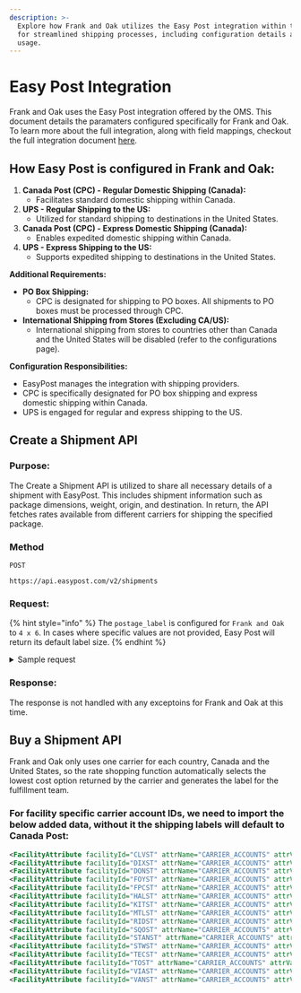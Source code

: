 ```yaml
---
description: >-
  Explore how Frank and Oak utilizes the Easy Post integration within the OMS
  for streamlined shipping processes, including configuration details and API
  usage.
---
```


# Easy Post Integration

Frank and Oak uses the Easy Post integration offered by the OMS. This document details the paramaters configured specifically for Frank and Oak. To learn more about the full integration, along with field mappings, checkout the full integration document [here](https://docs.hotwax.co/integration-resources/v/carriers/easy-post).

## How Easy Post is configured in Frank and Oak:

1. **Canada Post (CPC) - Regular Domestic Shipping (Canada):**
   * Facilitates standard domestic shipping within Canada.
2. **UPS - Regular Shipping to the US:**
   * Utilized for standard shipping to destinations in the United States.
3. **Canada Post (CPC) - Express Domestic Shipping (Canada):**
   * Enables expedited domestic shipping within Canada.
4. **UPS - Express Shipping to the US:**
   * Supports expedited shipping to destinations in the United States.

**Additional Requirements:**

* **PO Box Shipping:**
  * CPC is designated for shipping to PO boxes. All shipments to PO boxes must be processed through CPC.
* **International Shipping from Stores (Excluding CA/US):**
  * International shipping from stores to countries other than Canada and the United States will be disabled (refer to the configurations page).

**Configuration Responsibilities:**

* EasyPost manages the integration with shipping providers.
* CPC is specifically designated for PO box shipping and express domestic shipping within Canada.
* UPS is engaged for regular and express shipping to the US.

## Create a Shipment API

### Purpose:

The Create a Shipment API is utilized to share all necessary details of a shipment with EasyPost. This includes shipment information such as package dimensions, weight, origin, and destination. In return, the API fetches rates available from different carriers for shipping the specified package.

### Method

`POST`

```
https://api.easypost.com/v2/shipments
```

### Request:

{% hint style="info" %}
The `postage_label` is configured for `Frank and Oak` to `4 x 6`. In cases where specific values are not provided, Easy Post will return its default label size.
{% endhint %}

<details>

<summary>Sample request</summary>

```json
{
  "origin": {
    "address": "735 Queen St W",
    "city": "Anytown",
    "state": "CA",
    "zip": "12345"
  },
  "destination": {
    "address": "456 Oak St",
    "city": "Another Town",
    "state": "NY",
    "zip": "67890"
  },
  "package": {
    "weight": 2.5,
    "dimensions": {
      "length": 10,
      "width": 8,
      "height": 5
    }
  },
  "postage_label": {
    "label_format": "PNG",
    "label_size": "4x6"
  }
}
```

</details>

### Response:

The response is not handled with any exceptoins for Frank and Oak at this time.

## Buy a Shipment API

Frank and Oak only uses one carrier for each country, Canada and the United States, so the rate shopping function automatically selects the lowest cost option returned by the carrier and generates the label for the fulfillment team.

### For facility specific carrier account IDs, we need to import the below added data, without it the shipping labels will default to Canada Post:

```xml
<FacilityAttribute facilityId="CLVST" attrName="CARRIER_ACCOUNTS" attrValue="ca_3b4eac328c544c8995974d7585f881f5"/>
<FacilityAttribute facilityId="DIXST" attrName="CARRIER_ACCOUNTS" attrValue="ca_50d68dc2a9a94528b71e367f004512fe"/>
<FacilityAttribute facilityId="DONST" attrName="CARRIER_ACCOUNTS" attrValue="ca_a9459b96af6d46d58af5ed8b77147cec"/>
<FacilityAttribute facilityId="FOYST" attrName="CARRIER_ACCOUNTS" attrValue="ca_fbb9b2700aeb4afea6848ff71fc2502f"/>
<FacilityAttribute facilityId="FPCST" attrName="CARRIER_ACCOUNTS" attrValue="ca_93bb427be6de40769987bf8dd9530405"/>
<FacilityAttribute facilityId="HALST" attrName="CARRIER_ACCOUNTS" attrValue="ca_4393721c708a4be9b49f661f39309830"/>
<FacilityAttribute facilityId="KITST" attrName="CARRIER_ACCOUNTS" attrValue="ca_3d6f73970410430aae4ec944080327cc"/>
<FacilityAttribute facilityId="MTLST" attrName="CARRIER_ACCOUNTS" attrValue="ca_b6625dcaf3304eec8455fcf96ded7f9a"/>
<FacilityAttribute facilityId="RIDST" attrName="CARRIER_ACCOUNTS" attrValue="ca_21b9fe5380cd4cc28cf3273d0d6ea4ae"/>
<FacilityAttribute facilityId="SQOST" attrName="CARRIER_ACCOUNTS" attrValue="ca_50a709534e414a60bda0cd32b23ced8e"/>
<FacilityAttribute facilityId="STANST" attrName="CARRIER_ACCOUNTS" attrValue="ca_5e8d38f2c14d440083c0f8e271656724"/>
<FacilityAttribute facilityId="STWST" attrName="CARRIER_ACCOUNTS" attrValue="ca_a8224a64df0f4bc6b87fbb868aa49425"/>
<FacilityAttribute facilityId="TECST" attrName="CARRIER_ACCOUNTS" attrValue="ca_f35eea517540457a953f43f986e619dd"/>
<FacilityAttribute facilityId="TOST" attrName="CARRIER_ACCOUNTS" attrValue="ca_1980d579aed84abdb7ac112e9b98c344"/>
<FacilityAttribute facilityId="VIAST" attrName="CARRIER_ACCOUNTS" attrValue="ca_51460ba6e703417ba3c3d8a900d3de51"/>
<FacilityAttribute facilityId="VANST" attrName="CARRIER_ACCOUNTS" attrValue="ca_faf342ba506b43d6ada2d9cc2011ea71"/>
```

